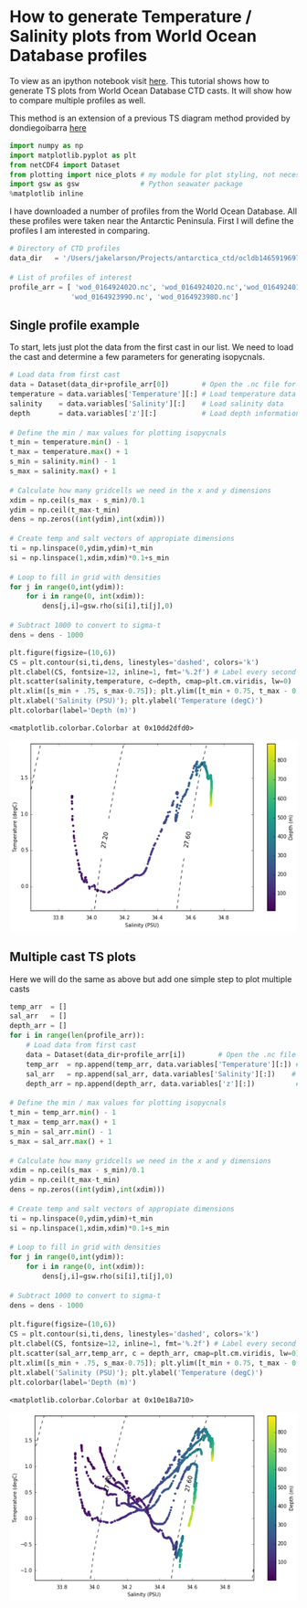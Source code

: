 
# How to generate Temperature / Salinity plots from World Ocean Database profiles
To view as an ipython notebook visit [here](http://nbviewer.jupyter.org/github/larsonjl/oceans/blob/master/TS%20%20Plot%20Example/TS%20%20Plot%20Example.ipynb).
This tutorial shows how to generate TS plots from World Ocean Database CTD casts.  It will show how to compare multiple profiles as well.

This method is an extension of a previous TS diagram method provided by dondiegoibarra [here]( https://oceanpython.org/2013/02/17/t-s-diagram/)


```python
import numpy as np
import matplotlib.pyplot as plt
from netCDF4 import Dataset
from plotting import nice_plots # my module for plot styling, not necessary
import gsw as gsw               # Python seawater package
%matplotlib inline
```

I have downloaded a number of profiles from the World Ocean Database.  All these profiles were taken near the Antarctic Peninsula.  First I will define the profiles I am interested in comparing.


```python
# Directory of CTD profiles
data_dir   = '/Users/jakelarson/Projects/antarctica_ctd/ocldb1465919697.6573.CTD/'

# List of profiles of interest
profile_arr = [ 'wod_016492402O.nc', 'wod_016492402O.nc','wod_016492401O.nc', 'wod_016492400O.nc', \
               'wod_016492399O.nc', 'wod_016492398O.nc']
```

## Single profile example
To start, lets just plot the data from the first cast in our list.  We need to load the cast and determine a few parameters for generating isopycnals.   


```python
# Load data from first cast
data = Dataset(data_dir+profile_arr[0])        # Open the .nc file for the cast of interest
temperature = data.variables['Temperature'][:] # Load temperature data
salinity    = data.variables['Salinity'][:]    # Load salinity data
depth       = data.variables['z'][:]           # Load depth information

# Define the min / max values for plotting isopycnals
t_min = temperature.min() - 1
t_max = temperature.max() + 1
s_min = salinity.min() - 1
s_max = salinity.max() + 1

# Calculate how many gridcells we need in the x and y dimensions
xdim = np.ceil(s_max - s_min)/0.1
ydim = np.ceil(t_max-t_min)
dens = np.zeros((int(ydim),int(xdim)))

# Create temp and salt vectors of appropiate dimensions
ti = np.linspace(0,ydim,ydim)+t_min
si = np.linspace(1,xdim,xdim)*0.1+s_min

# Loop to fill in grid with densities
for j in range(0,int(ydim)):
    for i in range(0, int(xdim)):
        dens[j,i]=gsw.rho(si[i],ti[j],0)

# Subtract 1000 to convert to sigma-t
dens = dens - 1000
```


```python
plt.figure(figsize=(10,6))
CS = plt.contour(si,ti,dens, linestyles='dashed', colors='k')
plt.clabel(CS, fontsize=12, inline=1, fmt='%.2f') # Label every second level
plt.scatter(salinity,temperature, c=depth, cmap=plt.cm.viridis, lw=0)
plt.xlim([s_min + .75, s_max-0.75]); plt.ylim([t_min + 0.75, t_max - 0.75])
plt.xlabel('Salinity (PSU)'); plt.ylabel('Temperature (degC)')
plt.colorbar(label='Depth (m)')
```




    <matplotlib.colorbar.Colorbar at 0x10dd2dfd0>




![png](output_6_1.png)


## Multiple cast TS plots
Here we will do the same as above but add one simple step to plot multiple casts


```python
temp_arr  = []
sal_arr   = []
depth_arr = []
for i in range(len(profile_arr)):
    # Load data from first cast
    data = Dataset(data_dir+profile_arr[i])        # Open the .nc file for the cast of interest
    temp_arr  = np.append(temp_arr, data.variables['Temperature'][:]) # Load temperature data
    sal_arr   = np.append(sal_arr, data.variables['Salinity'][:])    # Load salinity data
    depth_arr = np.append(depth_arr, data.variables['z'][:])          # Load depth information

# Define the min / max values for plotting isopycnals
t_min = temp_arr.min() - 1
t_max = temp_arr.max() + 1
s_min = sal_arr.min() - 1
s_max = sal_arr.max() + 1

# Calculate how many gridcells we need in the x and y dimensions
xdim = np.ceil(s_max - s_min)/0.1
ydim = np.ceil(t_max-t_min)
dens = np.zeros((int(ydim),int(xdim)))

# Create temp and salt vectors of appropiate dimensions
ti = np.linspace(0,ydim,ydim)+t_min
si = np.linspace(1,xdim,xdim)*0.1+s_min

# Loop to fill in grid with densities
for j in range(0,int(ydim)):
    for i in range(0, int(xdim)):
        dens[j,i]=gsw.rho(si[i],ti[j],0)

# Subtract 1000 to convert to sigma-t
dens = dens - 1000

plt.figure(figsize=(10,6))
CS = plt.contour(si,ti,dens, linestyles='dashed', colors='k')
plt.clabel(CS, fontsize=12, inline=1, fmt='%.2f') # Label every second level
plt.scatter(sal_arr,temp_arr, c = depth_arr, cmap=plt.cm.viridis, lw=0)
plt.xlim([s_min + .75, s_max-0.75]); plt.ylim([t_min + 0.75, t_max - 0.75])
plt.xlabel('Salinity (PSU)'); plt.ylabel('Temperature (degC)')
plt.colorbar(label='Depth (m)')
```




    <matplotlib.colorbar.Colorbar at 0x10e18a710>




![png](output_8_1.png)

